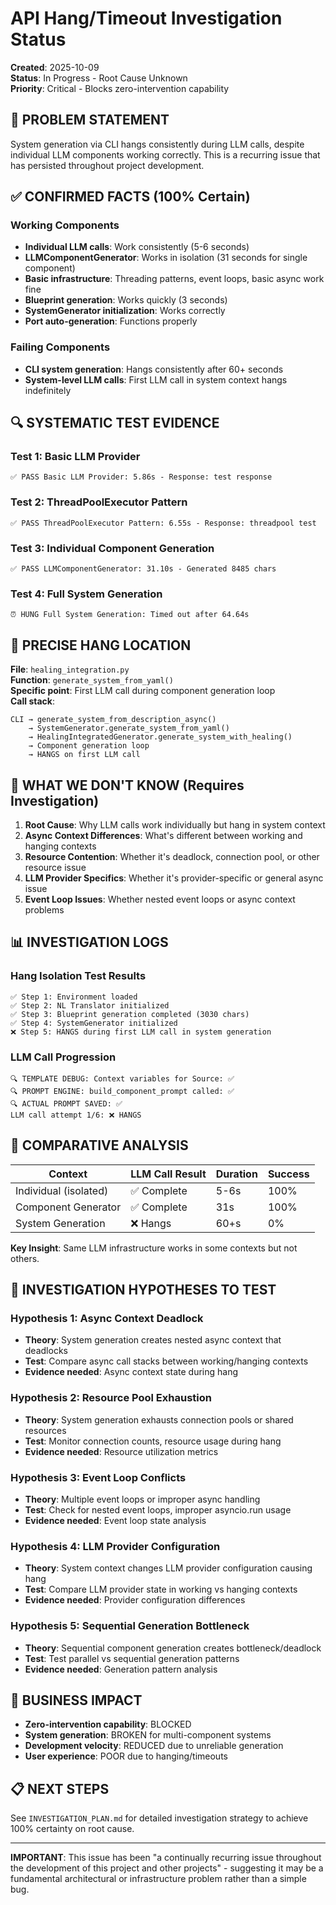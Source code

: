 # API Hang/Timeout Investigation Status

**Created**: 2025-10-09  
**Status**: In Progress - Root Cause Unknown  
**Priority**: Critical - Blocks zero-intervention capability

## 🎯 PROBLEM STATEMENT

System generation via CLI hangs consistently during LLM calls, despite individual LLM components working correctly. This is a recurring issue that has persisted throughout project development.

## ✅ CONFIRMED FACTS (100% Certain)

### Working Components
- **Individual LLM calls**: Work consistently (5-6 seconds)
- **LLMComponentGenerator**: Works in isolation (31 seconds for single component)
- **Basic infrastructure**: Threading patterns, event loops, basic async work fine
- **Blueprint generation**: Works quickly (3 seconds)
- **SystemGenerator initialization**: Works correctly
- **Port auto-generation**: Functions properly

### Failing Components
- **CLI system generation**: Hangs consistently after 60+ seconds
- **System-level LLM calls**: First LLM call in system context hangs indefinitely

## 🔍 SYSTEMATIC TEST EVIDENCE

### Test 1: Basic LLM Provider
```
✅ PASS Basic LLM Provider: 5.86s - Response: test response
```

### Test 2: ThreadPoolExecutor Pattern
```
✅ PASS ThreadPoolExecutor Pattern: 6.55s - Response: threadpool test
```

### Test 3: Individual Component Generation
```
✅ PASS LLMComponentGenerator: 31.10s - Generated 8485 chars
```

### Test 4: Full System Generation
```
⏰ HUNG Full System Generation: Timed out after 64.64s
```

## 📍 PRECISE HANG LOCATION

**File**: `healing_integration.py`  
**Function**: `generate_system_from_yaml()`  
**Specific point**: First LLM call during component generation loop  
**Call stack**: 
```
CLI → generate_system_from_description_async() 
    → SystemGenerator.generate_system_from_yaml()
    → HealingIntegratedGenerator.generate_system_with_healing()
    → Component generation loop
    → HANGS on first LLM call
```

## 🚫 WHAT WE DON'T KNOW (Requires Investigation)

1. **Root Cause**: Why LLM calls work individually but hang in system context
2. **Async Context Differences**: What's different between working and hanging contexts
3. **Resource Contention**: Whether it's deadlock, connection pool, or other resource issue
4. **LLM Provider Specifics**: Whether it's provider-specific or general async issue
5. **Event Loop Issues**: Whether nested event loops or async context problems

## 📊 INVESTIGATION LOGS

### Hang Isolation Test Results
```
✅ Step 1: Environment loaded
✅ Step 2: NL Translator initialized  
✅ Step 3: Blueprint generation completed (3030 chars)
✅ Step 4: SystemGenerator initialized
❌ Step 5: HANGS during first LLM call in system generation
```

### LLM Call Progression
```
🔍 TEMPLATE DEBUG: Context variables for Source: ✅
🔍 PROMPT ENGINE: build_component_prompt called: ✅
🔍 ACTUAL PROMPT SAVED: ✅
LLM call attempt 1/6: ❌ HANGS
```

## 🔬 COMPARATIVE ANALYSIS

| Context | LLM Call Result | Duration | Success |
|---------|----------------|----------|---------|
| Individual (isolated) | ✅ Complete | 5-6s | 100% |
| Component Generator | ✅ Complete | 31s | 100% |
| System Generation | ❌ Hangs | 60+s | 0% |

**Key Insight**: Same LLM infrastructure works in some contexts but not others.

## 🎯 INVESTIGATION HYPOTHESES TO TEST

### Hypothesis 1: Async Context Deadlock
- **Theory**: System generation creates nested async context that deadlocks
- **Test**: Compare async call stacks between working/hanging contexts
- **Evidence needed**: Async context state during hang

### Hypothesis 2: Resource Pool Exhaustion  
- **Theory**: System generation exhausts connection pools or shared resources
- **Test**: Monitor connection counts, resource usage during hang
- **Evidence needed**: Resource utilization metrics

### Hypothesis 3: Event Loop Conflicts
- **Theory**: Multiple event loops or improper async handling
- **Test**: Check for nested event loops, improper asyncio.run usage
- **Evidence needed**: Event loop state analysis

### Hypothesis 4: LLM Provider Configuration
- **Theory**: System context changes LLM provider configuration causing hang
- **Test**: Compare LLM provider state in working vs hanging contexts
- **Evidence needed**: Provider configuration differences

### Hypothesis 5: Sequential Generation Bottleneck
- **Theory**: Sequential component generation creates bottleneck/deadlock
- **Test**: Test parallel vs sequential generation patterns
- **Evidence needed**: Generation pattern analysis

## 🚨 BUSINESS IMPACT

- **Zero-intervention capability**: BLOCKED
- **System generation**: BROKEN for multi-component systems  
- **Development velocity**: REDUCED due to unreliable generation
- **User experience**: POOR due to hanging/timeouts

## 📋 NEXT STEPS

See `INVESTIGATION_PLAN.md` for detailed investigation strategy to achieve 100% certainty on root cause.

---

**IMPORTANT**: This issue has been "a continually recurring issue throughout the development of this project and other projects" - suggesting it may be a fundamental architectural or infrastructure problem rather than a simple bug.